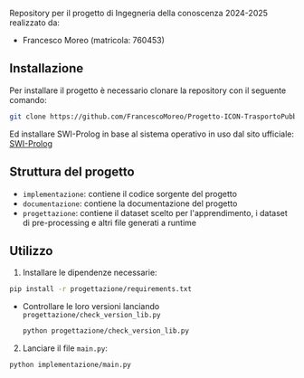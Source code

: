 Repository per il progetto di Ingegneria della conoscenza 2024-2025 realizzato da:
- Francesco Moreo (matricola: 760453)

## Installazione

Per installare il progetto è necessario clonare la repository con il seguente comando:

```bash
git clone https://github.com/FrancescoMoreo/Progetto-ICON-TrasportoPubblico.git
```

Ed installare SWI-Prolog in base al sistema operativo in uso dal sito ufficiale: [SWI-Prolog](https://www.swi-prolog.org/download/stable)

## Struttura del progetto

- ```implementazione```: contiene il codice sorgente del progetto
- ```documentazione```: contiene la documentazione del progetto
- ```progettazione```: contiene il dataset scelto per l'apprendimento, i dataset di pre-processing e altri file generati a runtime

## Utilizzo

1. Installare le dipendenze necessarie:

```bash
pip install -r progettazione/requirements.txt
```

  - Controllare le loro versioni lanciando ```progettazione/check_version_lib.py```

    ```bash
    python progettazione/check_version_lib.py
    ```

2. Lanciare il file ```main.py```:

```bash
python implementazione/main.py
```

